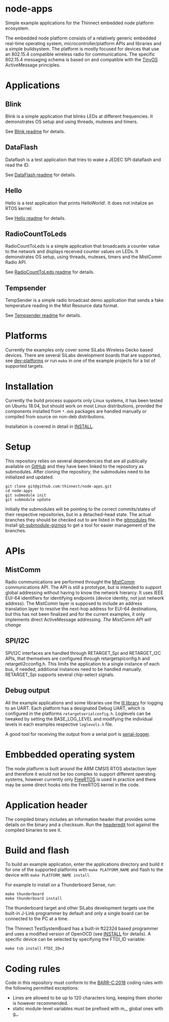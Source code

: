 # node-apps

Simple example applications for the Thinnect embedded node platform ecosystem.

The embedded node platform consists of a relatively generic embedded real-time
operating system, microcontroller/platform APIs and libraries and a simple
buildsystem. The platform is mostly focused for devices that use an 802.15.4
compatible wireless radio for communications. The specific 802.15.4 messaging
schema is based on and compatible with the
[TinyOS](https://github.com/tinyos/tinyos-main) ActiveMessage principles.

# Applications

## Blink
Blink is a simple application that blinks LEDs at different frequencies. It
demonstrates OS setup and using threads, mutexes and timers.

See [Blink readme](apps/blink-silabs/README.md) for details.

## DataFlash
Dataflash is a test application that tries to wake a JEDEC SPI dataflash
and read the ID.

See [DataFlash readme](apps/dataflash-silabs/README.md) for details.

## Hello
Hello is a test application that prints HelloWorld!.
It does not initalize an RTOS kernel.

See [Hello readme](apps/hello-silabs/README.md) for details.

## RadioCountToLeds
RadioCountToLeds is a simple application that broadcasts a counter value to the
network and displays received counter values on LEDs. It demonstrates OS setup,
using threads, mutexes, timers and the MistComm Radio API.

See [RadioCountToLeds readme](apps/radio-count-to-leds-silabs/README.md) for details.

## Tempsender
TempSender is a simple radio broadcast demo application that sends a fake
temperature reading in the Mist Resource data format.

See [Tempsender readme](apps/tempsender-silabs/README.md) for details.

# Platforms
Currently the examples only cover some SiLabs Wireless Gecko based devices.
There are several SiLabs development boards that are supported, see
[dev-platforms](https://github.com/thinnect/dev-platforms/) or run `make` in one
of the example projects for a list of supported targets.

# Installation
Currently the build process supports only Linux systems, it has been tested
on Ubuntu 18.04, but should work on most Linux distributions, provided the
components installed from `*.deb` packages are handled manually or compiled from
source on non-deb distributions.

Installation is covered in detail in [INSTALL](INSTALL.md).

# Setup
This repository relies on several dependencies that are all publically available
on [GitHub](https://github.com) and they have been linked to the repository as
submodules. After cloning the repository, the submodules need to be initialized
and updated.
```
git clone git@github.com:thinnect/node-apps.git
cd node-apps
git submodule init
git submodule update
```
Initially the submodules will be pointing to the correct commits/states of their
respective repositories, but in a detached-head state. The actual branches they
should be checked out to are listed in the [gitmodules](.gitmodules) file.
Install [git-submodule-gizmos](https://github.com/raidoz/git-submodule-gizmos)
to get a tool for easier management of the branches.

# APIs

## MistComm
Radio communications are performed throught the
[MistComm](https://github.com/thinnect/mist-comm/tree/proto) communications API.
The API is still a prototype, but is intended to support global addressing
without having to know the network hierarcy. It uses IEEE EUI-64 identifiers for
identifying endpoints (device identity, not just network address). The MistComm
layer is supposed to include an address translation layer to resolve the
next-hop address for EUI-64 destinations, but this has not been finalized and
for the current examples, it only implements direct ActiveMessage addressing.
*The MistComm API will change*

## SPI/I2C
SPI/I2C interfaces are handled through RETARGET_Spi and RETARGET_I2C APIs, that
themselves are configured through retargetspiconfig.h and retargeti2cconfig.h.
This limits the application to a single instance of each bus, if needed,
additional instances need to be handled manually. RETARGET_Spi supports several
chip-select signals.

## Debug output
All the example applications and some libraries use the
[lll library](https://github.com/thinnect/lll) for logging to an UART. Each
platform has a designated Debug UART, which is configured in the platforms
`retargetserialconfig.h`. Loglevels can be tweaked by setting the BASE_LOG_LEVEL
and modifying the individual levels in each examples respective `loglevels.h` file.

A good tool for receiving the output from a serial port is
[serial-logger](https://github.com/thinnect/serial-logger).

# Embbedded operating system
The node platform is built around the ARM CMSIS RTOS abstaction layer and
therefore it would not be too complex to support different operating systems,
however currently only [FreeRTOS](https://github.com/FreeRTOS) is used in
practice and there may be some direct hooks into the FreeRTOS kernel in the code.

# Application header
The compiled binary includes an information header that provides some details on
the binary and a checksum. Run the [headeredit](https://bitbucket.org/rebane/headeredit)
tool against the compiled binaries to see it.

# Build and flash

To build an example application, enter the applications directory and build
it for one of the supported platforms with `make PLATFORM_NAME` and flash to the
device with `make PLATFORM_NAME install`.

For example to install on a Thunderboard Sense, run:
```
make thunderboard
make thunderboard install
```

The thunderboard target and other SiLabs development targets use the built-in
J-Link programmer by default and only a single board can be connected to the PC
at a time.

The Thinnect TestSystemBoard has a built-in ft2232d based programmer and uses
a modified version of OpenOCD (see [INSTALL](INSTALL.md) for details).
A specific device can be selected by specifying the FTDI_ID variable:
```
make tsb install FTDI_ID=3
```

# Coding rules

Code in this repository must conform to the
[BARR-C:2018](https://barrgroup.com/Embedded-Systems/Books/Embedded-C-Coding-Standard)
coding rules with the following permitted exceptions:
- Lines are allowed to be up to 120 characters long, keeping them shorter is
  however recommended.
- static module-level variables must be prefixed with m_, global ones with g_.
